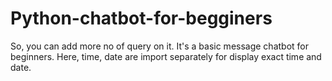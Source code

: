 # Python-chatbot-for-begginers
So, you can add more no of query on it. It's a basic message chatbot for beginners. Here, time, date are import separately for display exact time and date. 
